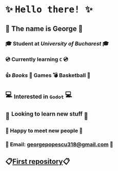 # ✨ <tt> **Hello there!** </tt>✨

##  🐝 The name is George 🐝
### 🎓 Student at *University of Bucharest* 🎓
### 💿 Currently learning `C` 💿
### 👍 *Books* 📗 **Games** 💣 Basketball 🏀  
## 💻 <sub> Interested in `Godot` </sub> 💻
##  👀 <sup> Looking to learn new stuff </sup> 👀
### 👋 Happy to meet new people 👋
### 📧 Email: georgepopescu318@gmail.com 📧
##  📋[**First repository**](https://github.com/GeorgePopescu318/Useful-Code)📋
